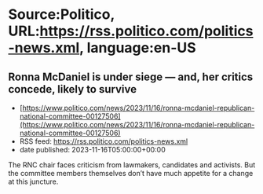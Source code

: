 # Source:Politico, URL:https://rss.politico.com/politics-news.xml, language:en-US

## Ronna McDaniel is under siege — and, her critics concede, likely to survive
 - [https://www.politico.com/news/2023/11/16/ronna-mcdaniel-republican-national-committee-00127506](https://www.politico.com/news/2023/11/16/ronna-mcdaniel-republican-national-committee-00127506)
 - RSS feed: https://rss.politico.com/politics-news.xml
 - date published: 2023-11-16T05:00:00+00:00

The RNC chair faces criticism from lawmakers, candidates and activists. But the committee members themselves don’t have much appetite for a change at this juncture.

